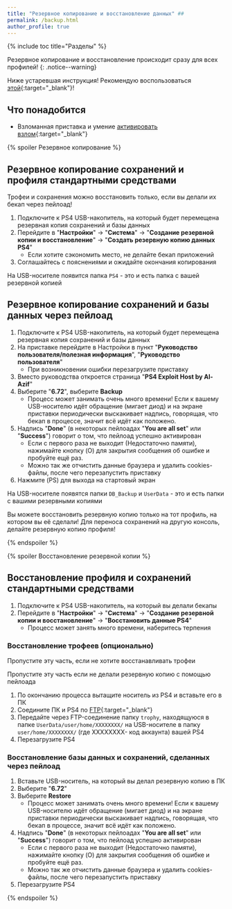 ```yaml
---
title: "Резервное копирование и восстановление данных" ##
permalink: /backup.html
author_profile: true
---
```


{% include toc title="Разделы" %}

Резервное копирование и восстановление происходит сразу для всех профилей! 
{: .notice--warning}

Ниже устаревшая инструкция! Рекомендую воспользоваться [этой](http://4pda.ru/forum/index.php?showtopic=885825&st=8500##entry82492173){:target="_blank"}!

## Что понадобится 

* Взломанная приставка и умение [активировать взлом](start-hen){:target="_blank"}

{% spoiler Резервное копирование %}

## Резервное копирование сохранений и профиля стандартными средствами 

Трофеи и сохранения можно восстановить только, если вы делали их бекап через пейлоад!

1. Подключите к PS4 USB-накопитель, на который будет перемещена резервная копия сохранений и базы данных
1. Перейдите в "**Настройки**" -> "**Система**" -> "**Создание резервной копии и восстановление**" -> "**Создать резервную копию данных PS4**"
	* Если хотите сэкономить место, не делайте бекап приложений 
1. Соглашайтесь с пояснениями и ожидайте окончания копирования 

На USB-носителе появится папка `PS4` - это и есть папка с вашей резервной копией

## Резервное копирование сохранений и базы данных через пейлоад

1. Подключите к PS4 USB-накопитель, на который будет перемещена резервная копия сохранений и базы данных
1. На приставке перейдите в Настройки в пункт "**Руководство пользователя/полезная информация**", "**Руководство пользователя**"
	+ При возникновении ошибки перезагрузите приставку
1. Вместо руководства откроется страница "**PS4 Exploit Host by Al-Azif**" 
1. Выберите "**6.72**", выберите **Backup**
	* Процесс может занимать очень много времени! Если к вашему USB-носителю идёт обращение (мигает диод) и на экране приставки  периодически выскакивает надпись, говорящая, что бекап в процессе, значит всё идёт как положено. 
1. Надпись "**Done**" (в некоторых пейлоадах "**You are all set**" или "**Success**") говорит о том, что пейлоад успешно активирован
	* Если с первого раза не выходит (Недостаточно памяти), нажимайте кнопку (O) для закрытия сообщения об ошибке и пробуйте ещё раз. 
	* Можно так же отчистить данные браузера и удалить cookies-файлы, после чего перезапустить приставку
1. Нажмите (PS) для выхода на стартовый экран

На USB-носителе появятся папки `DB_Backup` и `UserData` - это и есть папки с вашими резервными копиями

Вы можете восстановить резервную копию только на тот профиль, на котором вы её сделали! Для переноса сохранений на другую консоль, делайте резервную копию профиля!

{% endspoiler %}

{% spoiler Восстановление резервной копии %}

## Восстановление профиля и сохранений стандартными средствами 

1. Подключите к PS4 USB-накопитель, на который вы делали бекапы
1. Перейдите в "**Настройки**" -> "**Система**" -> "**Создание резервной копии и восстановление**" -> "**Восстановить данные PS4**"
	* Процесс может занять много времени, наберитесь терпения 

### Восстановление трофеев (опционально)

Пропустите эту часть, если не хотите восстанавливать трофеи

Пропустите эту часть если не делали резервную копию с помощью пейлоада
	
1. По окончанию процесса вытащите носитель из PS4 и вставьте его в ПК
1. Соедините ПК и PS4 по [FTP](ftp){:target="_blank"}
1. Передайте через FTP-соединение папку `trophy`, находящуюся в папке `UserData/user/home/XXXXXXXX/` на USB-носителе в папку `user/home/XXXXXXXX/` (где XXXXXXXX- код аккаунта) вашей PS4 
1. Перезагрузите PS4 

### Восстановление базы данных и сохранений, сделанных через пейлоад 

1. Вставьте USB-носитель, на который вы делал резервную копию в ПК 
1. Выберите "**6.72**"
1. Выберите **Restore**
	* Процесс может занимать очень много времени! Если к вашему USB-носителю идёт обращение (мигает диод) и на экране приставки периодически выскакивает надпись, говорящая, что бекап в процессе, значит всё идёт как положено. 
1. Надпись "**Done**" (в некоторых пейлоадах "**You are all set**" или "**Success**") говорит о том, что пейлоад успешно активирован
	* Если с первого раза не выходит (Недостаточно памяти), нажимайте кнопку (O) для закрытия сообщения об ошибке и пробуйте ещё раз. 
	* Можно так же отчистить данные браузера и удалить cookies-файлы, после чего перезапустить приставку
1. Перезагрузите PS4 

{% endspoiler %}